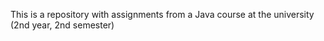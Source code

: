 This is a repository with assignments from a Java course at the university (2nd year, 2nd semester)
